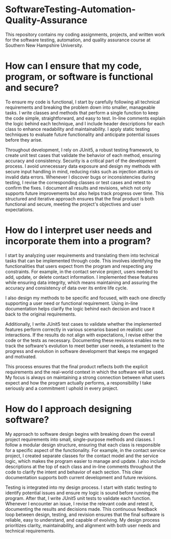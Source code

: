 # SoftwareTesting-Automation-Quality-Assurance

This repository contains my coding assignments, projects, and written work for the software testing, automation, and quality assurance course at Southern New Hampshire University.

# How can I ensure that my code, program, or software is functional and secure?

To ensure my code is functional, I start by carefully following all technical requirements and breaking the problem down into smaller, manageable tasks. I write classes and methods that perform a single function to keep the code simple, straightforward, and easy to test. In-line comments explain the logic behind each technique, and I include header descriptions for each class to enhance readability and maintainability. I apply static testing techniques to evaluate future functionality and anticipate potential issues before they arise.

Throughout development, I rely on JUnit5, a robust testing framework, to create unit test cases that validate the behavior of each method, ensuring accuracy and consistency. Security is a critical part of the development process. I avoid unnecessary data exposure and design my methods with secure input handling in mind, reducing risks such as injection attacks or invalid data errors. Whenever I discover bugs or inconsistencies during testing, I revise the corresponding classes or test cases and retest to confirm the fixes. I document all results and revisions, which not only supports future improvements but also helps track progress over time. This structured and iterative approach ensures that the final product is both functional and secure, meeting the project's objectives and user expectations.

# How do I interpret user needs and incorporate them into a program?

I start by analyzing user requirements and translating them into technical tasks that can be implemented through code. This involves identifying the functionalities that users expect from the program and respecting any constraints. For example, in the contact service project, users needed to add, update, or delete contact information. I implemented these features while ensuring data integrity, which means maintaining and assuring the accuracy and consistency of data over its entire life cycle. 

I also design my methods to be specific and focused, with each one directly supporting a user need or functional requirement. Using in-line documentation helps clarify the logic behind each decision and trace it back to the original requirements.

Additionally, I write JUnit5 test cases to validate whether the implemented features perform correctly in various scenarios based on realistic user interactions. If the results do not align with expectations, I revise either the code or the tests as necessary. Documenting these revisions enables me to track the software's evolution to meet better user needs, a testament to the progress and evolution in software development that keeps me engaged and motivated. 

This process ensures that the final product reflects both the explicit requirements and the real-world context in which the software will be used. My focus is always on maintaining a strong connection between what users expect and how the program actually performs, a responsibility I take seriously and a commitment I uphold in every project.

# How do I approach designing software?

My approach to software design begins with breaking down the overall project requirements into small, single-purpose methods and classes. I follow a modular design structure, ensuring that each class is responsible for a specific aspect of the functionality. For example, in the contact service project, I created separate classes for the contact model and the service logic, which makes the program easier to manage and update. I also include descriptions at the top of each class and in-line comments throughout the code to clarify the intent and behavior of each section. This clear documentation supports both current development and future revisions.

Testing is integrated into my design process. I start with static testing to identify potential issues and ensure my logic is sound before running the program. After that, I write JUnit5 unit tests to validate each function. Whenever I encounter an issue, I revise the relevant code and retest it, documenting the results and decisions made. This continuous feedback loop between design, testing, and revision ensures that the final software is reliable, easy to understand, and capable of evolving. My design process prioritizes clarity, maintainability, and alignment with both user needs and technical requirements.
